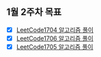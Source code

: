 ## 1월 2주차 목표

- [x] [LeetCode1704 알고리즘 풀이](./algorithm/LeetCode1704.kt)
- [x] [LeetCode1706 알고리즘 풀이](./algorithm/LeetCode1706.kt)
- [x] [LeetCode1705 알고리즘 풀이](./algorithm/LeetCode1705.kt)